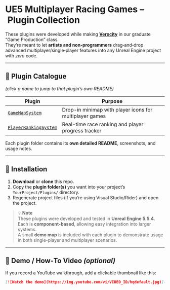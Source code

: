# UE5 Multiplayer Racing Games – Plugin Collection

These plugins were developed while making **[Verocity](https://store.steampowered.com/app/3572320/Verocity/)** in our graduate “Game Production” class.  
They’re meant to let **artists and non‑programmers** drag‑and‑drop advanced multiplayer/single‑player features into any Unreal Engine project with *zero* code.

---

## 📁 Plugin Catalogue  
*(click a name to jump to that plugin’s own README)*

| Plugin | Purpose |
|--------|---------|
| [`GameMapSystem`](./GameMapSystem/) | Drop-in minimap with player icons for multiplayer games |
| [`PlayerRankingSystem`](./PlayerRankingSystem/) | Real-time race ranking and player progress tracker |


Each plugin folder contains its **own detailed README**, screenshots, and usage notes.

---

## 🔧 Installation

1. **Download** or **clone** this repo.  
2. Copy the **plugin folder(s)** you want into your project’s  
   `YourProject/Plugins/` directory.  
3. Regenerate project files (if you’re using Visual Studio/Rider) and open the project.  


> 💡 **Note**  
> These plugins were developed and tested in **Unreal Engine 5.5.4**.  
> Each is **component-based**, allowing easy integration into larger systems.  
> A small **demo map** is included with each plugin to demonstrate usage in both single-player and multiplayer scenarios.


---

## 🎥 Demo / How‑To Video  *(optional)*

If you record a YouTube walkthrough, add a clickable thumbnail like this:

```markdown
[![Watch the demo](https://img.youtube.com/vi/VIDEO_ID/hqdefault.jpg)](https://youtu.be/VIDEO_ID)
